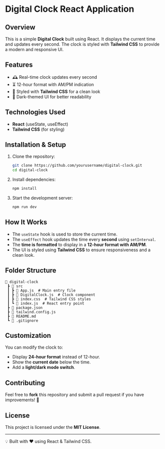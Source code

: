 # Digital Clock React Application

## Overview

This is a simple **Digital Clock** built using React. It displays the current time and updates every second. The clock is styled with **Tailwind CSS** to provide a modern and responsive UI.

## Features

- 🕰️ Real-time clock updates every second
- ⏳ 12-hour format with AM/PM indication
- 🎨 Styled with **Tailwind CSS** for a clean look
- 🌙 Dark-themed UI for better readability

## Technologies Used

- **React** (useState, useEffect)
- **Tailwind CSS** (for styling)

## Installation & Setup

1. Clone the repository:
   ```sh
   git clone https://github.com/yourusername/digital-clock.git
   cd digital-clock
   ```
2. Install dependencies:
   ```sh
   npm install
   ```
3. Start the development server:
   ```sh
   npm run dev
   ```

## How It Works

- The `useState` hook is used to store the current time.
- The `useEffect` hook updates the time every **second** using `setInterval`.
- The **time is formatted** to display in a **12-hour format with AM/PM**.
- The UI is styled using **Tailwind CSS** to ensure responsiveness and a clean look.

## Folder Structure

```
📂 digital-clock
 ┣ 📂 src
 ┃ ┣ 📜 App.js  # Main entry file
 ┃ ┣ 📜 DigitalClock.js  # Clock component
 ┃ ┣ 📜 index.css  # Tailwind CSS styles
 ┃ ┗ 📜 index.js  # React entry point
 ┣ 📜 package.json
 ┣ 📜 tailwind.config.js
 ┣ 📜 README.md
 ┗ 📜 .gitignore
```

## Customization

You can modify the clock to:

- Display **24-hour format** instead of 12-hour.
- Show the **current date** below the time.
- Add a **light/dark mode switch**.

## Contributing

Feel free to **fork** this repository and submit a pull request if you have improvements! 🚀

## License

This project is licensed under the **MIT License**.

---

💡 Built with ❤️ using React & Tailwind CSS.
